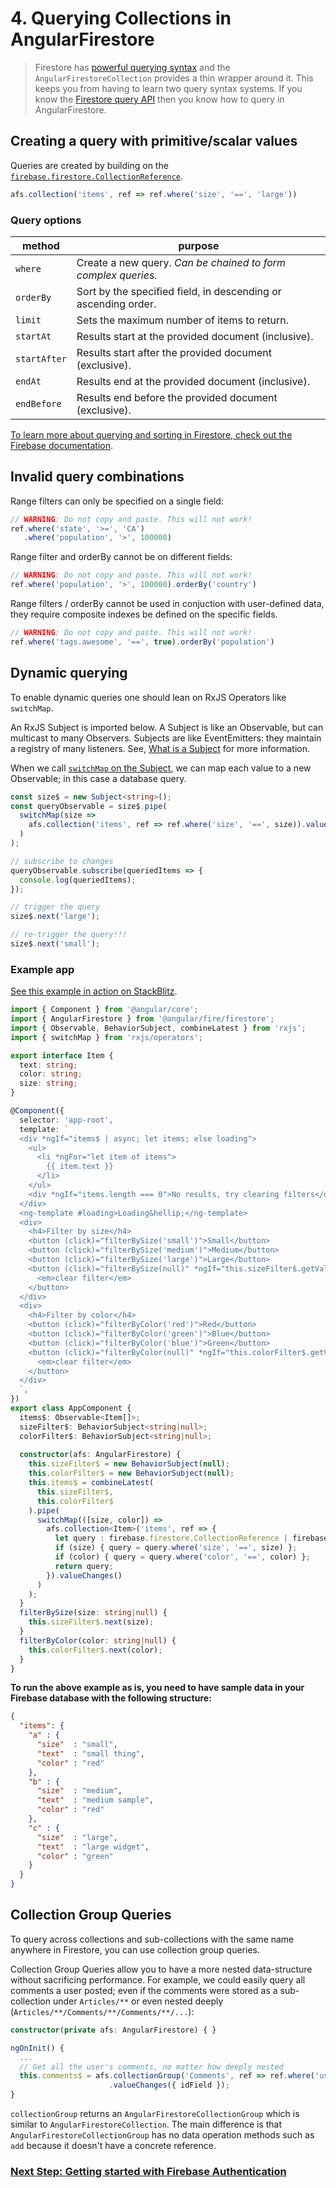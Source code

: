 # 4. Querying Collections in AngularFirestore

> Firestore has [powerful querying syntax](https://firebase.google.com/docs/firestore/query-data/queries) and the `AngularFirestoreCollection` provides a thin wrapper around it. This keeps you from having to learn two query syntax systems.
If you know the [Firestore query API](https://firebase.google.com/docs/reference/js/firebase.firestore.Query) then you know how to query in AngularFirestore.

## Creating a query with primitive/scalar values

Queries are created by building on the [`firebase.firestore.CollectionReference`](https://firebase.google.com/docs/reference/js/firebase.firestore.CollectionReference).

```ts
afs.collection('items', ref => ref.where('size', '==', 'large'))
```

### Query options

| method   | purpose            |
| ---------|--------------------|
| `where` | Create a new query. *Can be chained to form complex queries.* |
| `orderBy` | Sort by the specified field, in descending or ascending order. |
| `limit` | Sets the maximum number of items to return. |
| `startAt` | Results start at the provided document (inclusive). |
| `startAfter` | Results start after the provided document (exclusive). |
| `endAt` | Results end at the provided document (inclusive). |
| `endBefore` | Results end before the provided document (exclusive). |

[To learn more about querying and sorting in Firestore, check out the Firebase documentation](https://firebase.google.com/docs/firestore/query-data/queries).

## Invalid query combinations

Range filters can only be specified on a single field:

```ts
// WARNING: Do not copy and paste. This will not work!
ref.where('state', '>=', 'CA')
   .where('population', '>', 100000)
```

Range filter and orderBy cannot be on different fields:

```ts
// WARNING: Do not copy and paste. This will not work!
ref.where('population', '>', 100000).orderBy('country')
```

Range filters / orderBy cannot be used in conjuction with user-defined data, they require composite indexes be defined on the specific fields.

```ts
// WARNING: Do not copy and paste. This will not work!
ref.where('tags.awesome', '==', true).orderBy('population')
```

## Dynamic querying

To enable dynamic queries one should lean on RxJS Operators like `switchMap`.

An RxJS Subject is imported below. A Subject is like an Observable, but can multicast to many Observers. Subjects are like EventEmitters: they maintain a registry of many listeners. See, [What is a Subject](http://reactivex.io/rxjs/manual/overview.html#subject) for more information.

When we call [`switchMap` on the Subject](https://www.learnrxjs.io/operators/transformation/switchmap.html), we can map each value to a new Observable; in this case a database query.

```ts
const size$ = new Subject<string>();
const queryObservable = size$.pipe(
  switchMap(size => 
    afs.collection('items', ref => ref.where('size', '==', size)).valueChanges()
  )
);

// subscribe to changes
queryObservable.subscribe(queriedItems => {
  console.log(queriedItems);  
});

// trigger the query
size$.next('large');

// re-trigger the query!!!
size$.next('small');
```

### Example app
 
[See this example in action on StackBlitz](https://stackblitz.com/edit/angularfire-db-api-fbad9p).

```ts
import { Component } from '@angular/core';
import { AngularFirestore } from '@angular/fire/firestore';
import { Observable, BehaviorSubject, combineLatest } from 'rxjs';
import { switchMap } from 'rxjs/operators';

export interface Item {
  text: string;
  color: string;
  size: string;
}

@Component({
  selector: 'app-root',
  template: `
  <div *ngIf="items$ | async; let items; else loading">
    <ul>
      <li *ngFor="let item of items">
        {{ item.text }}
      </li>
    </ul>
    <div *ngIf="items.length === 0">No results, try clearing filters</div>
  </div>
  <ng-template #loading>Loading&hellip;</ng-template>
  <div>
    <h4>Filter by size</h4>
    <button (click)="filterBySize('small')">Small</button>
    <button (click)="filterBySize('medium')">Medium</button>
    <button (click)="filterBySize('large')">Large</button>
    <button (click)="filterBySize(null)" *ngIf="this.sizeFilter$.getValue()">
      <em>clear filter</em>
    </button>
  </div>
  <div>
    <h4>Filter by color</h4>
    <button (click)="filterByColor('red')">Red</button>
    <button (click)="filterByColor('green')">Blue</button>
    <button (click)="filterByColor('blue')">Green</button>
    <button (click)="filterByColor(null)" *ngIf="this.colorFilter$.getValue()">
      <em>clear filter</em>
    </button>
  </div>
  `,
})
export class AppComponent {
  items$: Observable<Item[]>;
  sizeFilter$: BehaviorSubject<string|null>;
  colorFilter$: BehaviorSubject<string|null>;
  
  constructor(afs: AngularFirestore) {
    this.sizeFilter$ = new BehaviorSubject(null);
    this.colorFilter$ = new BehaviorSubject(null);
    this.items$ = combineLatest(
      this.sizeFilter$,
      this.colorFilter$
    ).pipe(
      switchMap(([size, color]) => 
        afs.collection<Item>('items', ref => {
          let query : firebase.firestore.CollectionReference | firebase.firestore.Query = ref;
          if (size) { query = query.where('size', '==', size) };
          if (color) { query = query.where('color', '==', color) };
          return query;
        }).valueChanges()
      )
    );
  }
  filterBySize(size: string|null) {
    this.sizeFilter$.next(size); 
  }
  filterByColor(color: string|null) {
    this.colorFilter$.next(color); 
  }
}
```

**To run the above example as is, you need to have sample data in your Firebase database with the following structure:**

```json
{
  "items": {
    "a" : {
      "size"  : "small",
      "text"  : "small thing",
      "color" : "red"
    },
    "b" : {
      "size"  : "medium",
      "text"  : "medium sample",
      "color" : "red"
    },
    "c" : {
      "size"  : "large",
      "text"  : "large widget",
      "color" : "green"
    }
  }
}
```

## Collection Group Queries

To query across collections and sub-collections with the same name anywhere in Firestore, you can use collection group queries.

Collection Group Queries allow you to have a more nested data-structure without sacrificing performance. For example, we could easily query all comments a user posted; even if the comments were stored as a sub-collection under `Articles/**` or even nested deeply (`Articles/**/Comments/**/Comments/**/...`):

```ts
constructor(private afs: AngularFirestore) { }

ngOnInit() {
  ...
  // Get all the user's comments, no matter how deeply nested
  this.comments$ = afs.collectionGroup('Comments', ref => ref.where('user', '==', userId))
                      .valueChanges({ idField });
}
```

`collectionGroup` returns an `AngularFirestoreCollectionGroup` which is similar to `AngularFirestoreCollection`. The main difference is that `AngularFirestoreCollectionGroup` has no data operation methods such as `add` because it doesn't have a concrete reference.

### [Next Step: Getting started with Firebase Authentication](../auth/getting-started.md)
